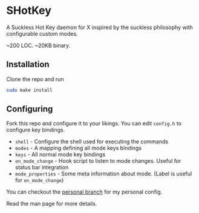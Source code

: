 # SHotKey
A Suckless Hot Key daemon for X inspired by the suckless philosophy with configurable custom modes.

~200 LOC. ~20KB binary.


## Installation
Clone the repo and run
```bash
sudo make install
```


## Configuring
Fork this repo and configure it to your likings.
You can edit `config.h` to configure key bindings.

* `shell` - Configure the shell used for executing the commands
* `modes` - A mapping defining all mode keys bindings
* `keys` - All normal mode key bindings
* `on_mode_change` - Hook script to listen to mode changes. Useful for status bar integration
* `mode_properties` - Some meta information about mode. (Label is useful for `on_mode_change`)

You can checkout the [personal branch](https://github.com/phenax/popcorn/tree/personal) for my personal config.

Read the man page for more details.
